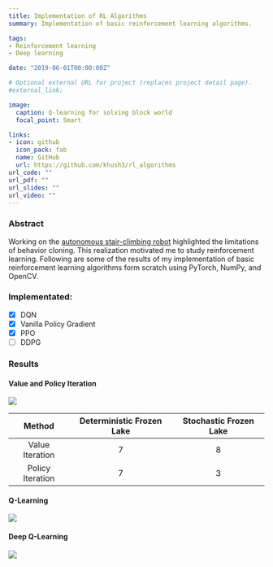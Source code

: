 ```yaml
---
title: Implementation of RL Algorithms
summary: Implementation of basic reinforcement learning algorithms.

tags:
- Reinforcement learning
- Deep learning

date: "2019-06-01T00:00:00Z"

# Optional external URL for project (replaces project detail page).
#external_link:

image:
  caption: Q-learning for solving block world
  focal_point: Smart

links:
- icon: github
  icon_pack: fab
  name: GitHub
  url: https://github.com/khush3/rl_algorithms
url_code: ""
url_pdf: ""
url_slides: ""
url_video: ""
---
```


### Abstract
Working on the [autonomous stair-climbing robot](https://khush3.github.io/publication/stair_climbing/) highlighted the limitations of behavior cloning. This realization motivated me to study reinforcement learning. Following are some of the results of my implementation of basic reinforcement learning algorithms form scratch using PyTorch, NumPy, and OpenCV.

### Implementated:
- [x] DQN
- [x] Vanilla Policy Gradient
- [x] PPO
- [ ] DDPG

### Results
#### Value and Policy Iteration
![](https://media.giphy.com/media/L05KQuhnujAW3QyIkG/giphy.gif)

|      Method      | Deterministic Frozen Lake | Stochastic Frozen Lake |
| :--------------: | :-----------------------: | :--------------------: |
| Value Iteration  |             7             |           8            |
| Policy Iteration |             7             |           3            |



#### Q-Learning
![](https://media.giphy.com/media/KyAYvfmKlabE1zC820/giphy.gif)

#### Deep Q-Learning
![](https://media.giphy.com/media/PlsqPhHU7KnB2AdmYa/giphy.gif)
